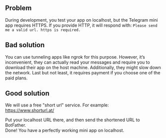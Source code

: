 ## Problem
During development, you test your app on localhost, but the Telegram mini app requires HTTPS.
If you provide HTTP, it will respond with: `Please send me a valid url. https is required.`


## Bad solution
You can use tunneling apps like ngrok for this purpose. However, it’s inconvenient, they can actually read your messages and require you to download their app on the host machine.
Additionally, they might slow down the network. Last but not least, it requires payment if you choose one of the paid plans.


## Good solution
We will use a free "short url" service. For example:<br>
https://www.shorturl.at/<br>

Put your localhost URL there, and then send the shortened URL to BotFather.<br>
Done! You have a perfectly working mini app on localhost.